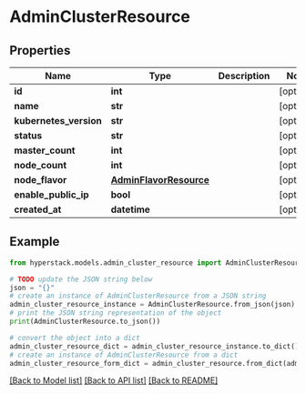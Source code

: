 # AdminClusterResource


## Properties

Name | Type | Description | Notes
------------ | ------------- | ------------- | -------------
**id** | **int** |  | [optional] 
**name** | **str** |  | [optional] 
**kubernetes_version** | **str** |  | [optional] 
**status** | **str** |  | [optional] 
**master_count** | **int** |  | [optional] 
**node_count** | **int** |  | [optional] 
**node_flavor** | [**AdminFlavorResource**](AdminFlavorResource.md) |  | [optional] 
**enable_public_ip** | **bool** |  | [optional] 
**created_at** | **datetime** |  | [optional] 

## Example

```python
from hyperstack.models.admin_cluster_resource import AdminClusterResource

# TODO update the JSON string below
json = "{}"
# create an instance of AdminClusterResource from a JSON string
admin_cluster_resource_instance = AdminClusterResource.from_json(json)
# print the JSON string representation of the object
print(AdminClusterResource.to_json())

# convert the object into a dict
admin_cluster_resource_dict = admin_cluster_resource_instance.to_dict()
# create an instance of AdminClusterResource from a dict
admin_cluster_resource_form_dict = admin_cluster_resource.from_dict(admin_cluster_resource_dict)
```
[[Back to Model list]](../README.md#documentation-for-models) [[Back to API list]](../README.md#documentation-for-api-endpoints) [[Back to README]](../README.md)



